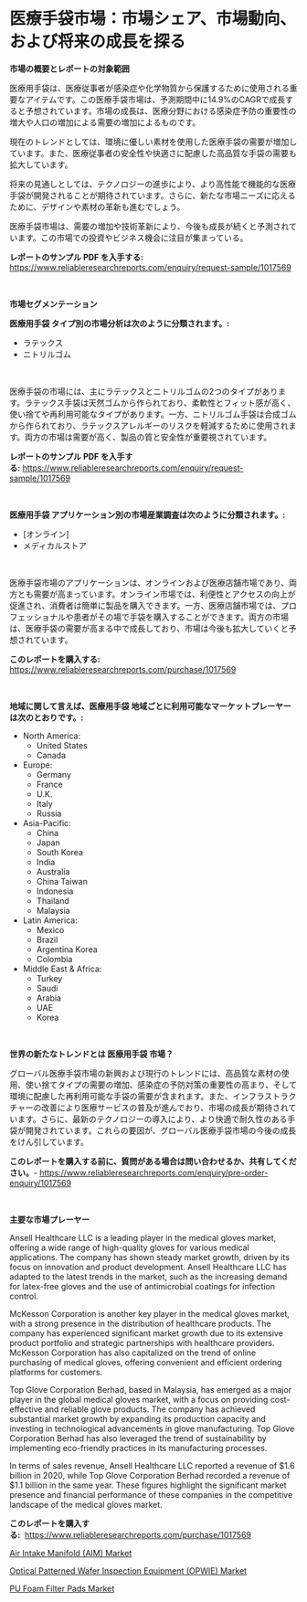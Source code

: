 <p><h1>医療手袋市場：市場シェア、市場動向、および将来の成長を探る</h1></p><p><strong>市場の概要とレポートの対象範囲</strong></p>
<p><p>医療用手袋は、医療従事者が感染症や化学物質から保護するために使用される重要なアイテムです。この医療手袋市場は、予測期間中に14.9%のCAGRで成長すると予想されています。市場の成長は、医療分野における感染症予防の重要性の増大や人口の増加による需要の増加によるものです。</p><p>現在のトレンドとしては、環境に優しい素材を使用した医療手袋の需要が増加しています。また、医療従事者の安全性や快適さに配慮した高品質な手袋の需要も拡大しています。</p><p>将来の見通しとしては、テクノロジーの進歩により、より高性能で機能的な医療手袋が開発されることが期待されています。さらに、新たな市場ニーズに応えるために、デザインや素材の革新も進むでしょう。</p><p>医療手袋市場は、需要の増加や技術革新により、今後も成長が続くと予測されています。この市場での投資やビジネス機会に注目が集まっている。</p></p>
<p><strong>レポートのサンプル PDF を入手する:</strong> <a href="https://www.reliableresearchreports.com/enquiry/request-sample/1017569">https://www.reliableresearchreports.com/enquiry/request-sample/1017569</a></p>
<p>&nbsp;</p>
<p><strong>市場セグメンテーション</strong></p>
<p><strong>医療用手袋 タイプ別の市場分析は次のように分類されます。:</strong></p>
<p><ul><li>ラテックス</li><li>ニトリルゴム</li></ul></p>
<p>&nbsp;</p>
<p><p>医療手袋の市場には、主にラテックスとニトリルゴムの2つのタイプがあります。ラテックス手袋は天然ゴムから作られており、柔軟性とフィット感が高く、使い捨てや再利用可能なタイプがあります。一方、ニトリルゴム手袋は合成ゴムから作られており、ラテックスアレルギーのリスクを軽減するために使用されます。両方の市場は需要が高く、製品の質と安全性が重要視されています。</p></p>
<p><strong>レポートのサンプル PDF を入手する:</strong>&nbsp;<a href="https://www.reliableresearchreports.com/enquiry/request-sample/1017569">https://www.reliableresearchreports.com/enquiry/request-sample/1017569</a></p>
<p>&nbsp;</p>
<p><strong> 医療用手袋 アプリケーション別の市場産業調査は次のように分類されます。:</strong></p>
<p><ul><li>[オンライン]</li><li>メディカルストア</li></ul></p>
<p>&nbsp;</p>
<p><p>医療手袋市場のアプリケーションは、オンラインおよび医療店舗市場であり、両方とも需要が高まっています。オンライン市場では、利便性とアクセスの向上が促進され、消費者は簡単に製品を購入できます。一方、医療店舗市場では、プロフェッショナルや患者がその場で手袋を購入することができます。両方の市場は、医療手袋の需要が高まる中で成長しており、市場は今後も拡大していくと予想されています。</p></p>
<p><strong>このレポートを購入する:</strong>&nbsp; <a href="https://www.reliableresearchreports.com/purchase/1017569">https://www.reliableresearchreports.com/purchase/1017569</a></p>
<p>&nbsp;</p>
<p><strong>地域に関して言えば、医療用手袋 地域ごとに利用可能なマーケットプレーヤーは次のとおりです。:</strong></p>
<p><ul>
    <li>
        North America:
        <ul>
            <li>United States</li>
            <li>Canada</li>
        </ul>
    </li>
    <li>
        Europe:
        <ul>
            <li>Germany</li>
            <li>France</li>
            <li>U.K.</li>
            <li>Italy</li>
            <li>Russia</li>
        </ul>
    </li>
    <li>
        Asia-Pacific:
        <ul>
            <li>China</li>
            <li>Japan</li>
            <li>South Korea</li>
            <li>India</li>
            <li>Australia</li>
            <li>China Taiwan</li>
            <li>Indonesia</li>
            <li>Thailand</li>
            <li>Malaysia</li>
        </ul>
    </li>
    <li>
        Latin America:
        <ul>
            <li>Mexico</li>
            <li>Brazil</li>
            <li>Argentina Korea</li>
            <li>Colombia</li>
        </ul>
    </li>
    <li>
        Middle East & Africa:
        <ul>
            <li>Turkey</li>
            <li>Saudi</li>
            <li>Arabia</li>
            <li>UAE</li>
            <li>Korea</li>
        </ul>
    </li>
    </ul></p>
<p>&nbsp;</p>
<p><strong>世界の新たなトレンドとは 医療用手袋 市場？</strong></p>
<p><p>グローバル医療手袋市場の新興および現行のトレンドには、高品質な素材の使用、使い捨てタイプの需要の増加、感染症の予防対策の重要性の高まり、そして環境に配慮した再利用可能な手袋の需要が含まれます。また、インフラストラクチャーの改善により医療サービスの普及が進んでおり、市場の成長が期待されています。さらに、最新のテクノロジーの導入により、より快適で耐久性のある手袋が開発されています。これらの要因が、グローバル医療手袋市場の今後の成長をけん引しています。</p></p>
<p><strong>このレポートを購入する前に、質問がある場合は問い合わせるか、共有してください。</strong>- <a href="https://www.reliableresearchreports.com/enquiry/pre-order-enquiry/1017569">https://www.reliableresearchreports.com/enquiry/pre-order-enquiry/1017569</a></p>
<p>&nbsp;</p>
<p><strong>主要な市場プレーヤー</strong></p>
<p><p>Ansell Healthcare LLC is a leading player in the medical gloves market, offering a wide range of high-quality gloves for various medical applications. The company has shown steady market growth, driven by its focus on innovation and product development. Ansell Healthcare LLC has adapted to the latest trends in the market, such as the increasing demand for latex-free gloves and the use of antimicrobial coatings for infection control.</p><p>McKesson Corporation is another key player in the medical gloves market, with a strong presence in the distribution of healthcare products. The company has experienced significant market growth due to its extensive product portfolio and strategic partnerships with healthcare providers. McKesson Corporation has also capitalized on the trend of online purchasing of medical gloves, offering convenient and efficient ordering platforms for customers.</p><p>Top Glove Corporation Berhad, based in Malaysia, has emerged as a major player in the global medical gloves market, with a focus on providing cost-effective and reliable glove products. The company has achieved substantial market growth by expanding its production capacity and investing in technological advancements in glove manufacturing. Top Glove Corporation Berhad has also leveraged the trend of sustainability by implementing eco-friendly practices in its manufacturing processes.</p><p>In terms of sales revenue, Ansell Healthcare LLC reported a revenue of $1.6 billion in 2020, while Top Glove Corporation Berhad recorded a revenue of $1.1 billion in the same year. These figures highlight the significant market presence and financial performance of these companies in the competitive landscape of the medical gloves market.</p></p>
<p><strong>このレポートを購入する:</strong>&nbsp;&nbsp;<a href="https://www.reliableresearchreports.com/purchase/1017569">https://www.reliableresearchreports.com/purchase/1017569</a></p>
<p><p><a href="https://github.com/Hazelklievgspy6vdcsmu106w/Market-Research-Report-List-1/blob/main/air-intake-manifold-aim-market.md">Air Intake Manifold (AIM) Market</a></p><p><a href="https://view.publitas.com/reportprime-1/optical-patterned-wafer-inspection-equipment-opwie-market-size-2023-2030-global-industrial-analysis-key-geographical-regions-market-share-top-key-players-product-types-and-forecast-research-report/">Optical Patterned Wafer Inspection Equipment (OPWIE) Market</a></p><p><a href="https://view.publitas.com/reportprime-1/pu-foam-filter-pads-market-dynamics-2023-2030-also-about-its-market-trends-projections-and-opportunities/">PU Foam Filter Pads Market</a></p></p>